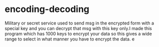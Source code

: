 # encoding-decoding
Military or secret service used to send msg in the encrypted form with a special key and you can decrypt that msg with this key only.I made this program which has 1000 keys to encrypt your data so this gives a wide range to select in what manner you have to encrypt the data.
e
